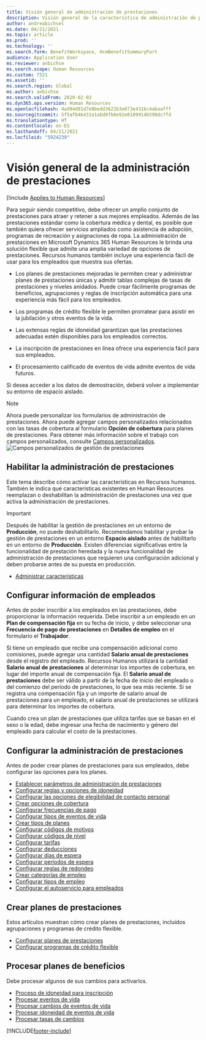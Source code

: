 ```yaml
---
title: Visión general de administración de prestaciones
description: Visión general de la característica de administración de prestaciones en Dynamics 365 Human Resources. Ofrezca a sus empleados opciones de prestaciones ampliadas con una experiencia en línea fácil de usar.
author: andreabichsel
ms.date: 04/21/2021
ms.topic: article
ms.prod: ''
ms.technology: ''
ms.search.form: BenefitWorkspace, HcmBenefitSummaryPart
audience: Application User
ms.reviewer: anbichse
ms.search.scope: Human Resources
ms.custom: 7521
ms.assetid: ''
ms.search.region: Global
ms.author: anbichse
ms.search.validFrom: 2020-02-03
ms.dyn365.ops.version: Human Resources
ms.openlocfilehash: 4ad94d81d7e8bedd3622b3e073e431bc4abaafff
ms.sourcegitcommit: 5f5afb46431e1abd8fb6e92e0189914b598dc7fd
ms.translationtype: HT
ms.contentlocale: es-ES
ms.lasthandoff: 04/21/2021
ms.locfileid: "5924239"
---
```

# <a name="benefits-management-overview"></a>Visión general de la administración de prestaciones

[!include [Applies to Human Resources](../includes/applies-to-hr.md)]

Para seguir siendo competitivo, debe ofrecer un amplio conjunto de prestaciones para atraer y retener a sus mejores empleados. Además de las prestaciones estándar como la cobertura médica y dental, es posible que también quiera ofrecer servicios ampliados como asistencia de adopción, programas de recreación y asignaciones de ropa. La administración de prestaciones en Microsoft Dynamics 365 Human Resources le brinda una solución flexible que admite una amplia variedad de opciones de prestaciones. Recursos humanos también incluye una experiencia fácil de usar para los empleados que muestra sus ofertas.

- Los planes de prestaciones mejoradas le permiten crear y administrar planes de prestaciones únicas y admitir tablas complejas de tasas de prestaciones y niveles anidados. Puede crear fácilmente programas de beneficios, agrupaciones y reglas de inscripción automática para una experiencia más fácil para los empleados.

- Los programas de crédito flexible le permiten prorratear para asistir en la jubilación y otros eventos de la vida.

- Las extensas reglas de idoneidad garantizan que las prestaciones adecuadas estén disponibles para los empleados correctos.

- La inscripción de prestaciones en línea ofrece una experiencia fácil para sus empleados.

- El procesamiento calificado de eventos de vida admite eventos de vida futuros.

Si desea acceder a los datos de demostración, deberá volver a implementar su entorno de espacio aislado.

>[!NOTE]
>Ahora puede personalizar los formularios de administración de prestaciones. Ahora puede agregar campos personalizados relacionados con las tasas de cobertura al formulario **Opción de cobertura** para planes de prestaciones. Para obtener más información sobre el trabajo con campos personalizados, consulte [Campos personalizados](hr-developer-custom-fields.md).
>![Campos personalizados de gestión de prestaciones](media/hr-benefits-management-custom-fields.png)

## <a name="enable-benefits-management"></a>Habilitar la administración de prestaciones

Este tema describe cómo activar las características en Recursos humanos. También le indica qué características existentes en Human Resources reemplazan o deshabilitan la administración de prestaciones una vez que activa la administración de prestaciones.

> [!IMPORTANT]
> Después de habilitar la gestión de prestaciones en un entorno de **Producción**, no puede deshabilitarlo. Recomendamos habilitar y probar la gestión de prestaciones en un entorno **Espacio aislado** antes de habilitarlo en un entorno de **Producción**. Existen diferencias significativas entre la funcionalidad de prestación heredada y la nueva funcionalidad de administración de prestaciones que requieren una configuración adicional y deben probarse antes de su puesta en producción.

- [Administrar características](hr-admin-manage-features.md)

## <a name="configure-employee-information"></a>Configurar información de empleados

Antes de poder inscribir a los empleados en las prestaciones, debe proporcionar la información requerida. Debe inscribir a un empleado en un **Plan de compensación fija** en su fecha de inicio, y debe seleccionar una **Frecuencia de pago de prestaciones** en **Detalles de empleo** en el formulario el **Trabajador**.

Si tiene un empleado que recibe una compensación adicional como comisiones, puede agregar una cantidad **Salario anual de prestaciones** desde el registro del empleado. Recursos Humanos utilizará la cantidad **Salario anual de prestaciones** al determinar los importes de cobertura, en lugar del importe anual de compensación fija. El **Salario anual de prestaciones** debe ser válido a partir de la fecha de inicio del empleado o del comienzo del período de prestaciones, lo que sea más reciente. Si se registra una compensación fija y un importe de salario anual de prestaciones para un empleado, el salario anual de prestaciones se utilizará para determinar los importes de cobertura.

Cuando crea un plan de prestaciones que utiliza tarifas que se basan en el sexo o la edad, debe ingresar una fecha de nacimiento y género del empleado para calcular el costo de la prestaciones.

## <a name="configure-benefits-management"></a>Configurar la administración de prestaciones

Antes de poder crear planes de prestaciones para sus empleados, debe configurar las opciones para los planes.

- [Establecer parámetros de administración de prestaciones](hr-benefits-setup-parameters.md)
- [Configurar reglas y opciones de idoneidad](hr-benefits-setup-eligibility-rules.md)
- [Configurar las opciones de elegibilidad de contacto personal](hr-benefits-setup-contact-eligibility-options.md)
- [Crear opciones de cobertura](hr-benefits-setup-coverage-options.md)
- [Configurar frecuencias de pago](hr-benefits-setup-payment-frequencies.md)
- [Configurar tipos de eventos de vida](hr-benefits-setup-life-event-types.md)
- [Crear tipos de planes](hr-benefits-setup-plan-types.md)
- [Configurar códigos de motivos](hr-benefits-setup-reason-codes.md)
- [Configurar códigos de nivel](hr-benefits-setup-tier-codes.md)
- [Configurar tarifas](hr-benefits-setup-rates.md)
- [Configurar deducciones](hr-benefits-setup-deductions.md)
- [Configurar días de espera](hr-benefits-setup-waiting-days.md)
- [Configurar períodos de espera](hr-benefits-setup-waiting-periods.md)
- [Configurar reglas de redondeo](hr-benefits-setup-rounding-rules.md)
- [Crear categorías de empleo](hr-benefits-setup-employment-categories.md)
- [Configurar tipos de empleo](hr-benefits-setup-employment-types.md)
- [Configurar el autoservicio para empleados](hr-benefits-setup-employee-self-service.md)

## <a name="create-benefit-plans"></a>Crear planes de prestaciones

Estos artículos muestran cómo crear planes de prestaciones, incluidos agrupaciones y programas de crédito flexible.

- [Configurar planes de prestaciones](hr-benefits-plans-setup.md)
- [Configurar programas de crédito flexible](hr-benefits-plans-flex-credit-programs.md)

## <a name="process-benefit-plans"></a>Procesar planes de beneficios

Debe procesar algunos de sus cambios para activarlos.

- [Proceso de idoneidad para inscripción](hr-benefits-process-enrollment-eligibility.md)
- [Procesar eventos de vida](hr-benefits-process-life-events.md)
- [Procesar cambios de eventos de vida](hr-benefits-process-life-event-changes.md)
- [Procesar idoneidad de eventos de vida](hr-benefits-process-life-event-eligibility.md)
- [Procesar tasas de cambios](hr-benefits-process-rate-changes.md)



[!INCLUDE[footer-include](../includes/footer-banner.md)]